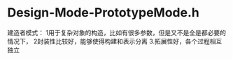 <!--
 * @Author: your name
 * @Date: 2022-03-15 22:07:58
 * @LastEditTime: 2022-03-17 19:31:29
 * @LastEditors: Please set LastEditors
 * @Description: 打开koroFileHeader查看配置 进行设置: https://github.com/OBKoro1/koro1FileHeader/wiki/%E9%85%8D%E7%BD%AE
 * @FilePath: \undefinedg:\vscode\c++\Design Mode\原型模式\README.md
-->
# Design-Mode-PrototypeMode.h
建造者模式：
    1用于复杂对象的构造，比如有很多参数，但是又不是全是都必要的情况下，
    2封装性比较好，能够使得构建和表示分离
    3.拓展性好，各个过程相互独立